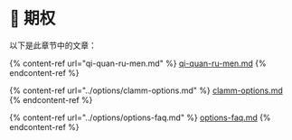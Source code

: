# 💸 期权

以下是此章节中的文章：

{% content-ref url="qi-quan-ru-men.md" %}
[qi-quan-ru-men.md](qi-quan-ru-men.md)
{% endcontent-ref %}

{% content-ref url="../options/clamm-options.md" %}
[clamm-options.md](../options/clamm-options.md)
{% endcontent-ref %}

{% content-ref url="../options/options-faq.md" %}
[options-faq.md](../options/options-faq.md)
{% endcontent-ref %}
